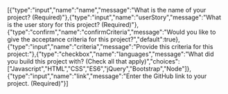 [{"type":"input","name":"name","message":"What is the name of your project? (Required)"},{"type":"input","name":"userStory","message":"What is the user story for this project? (Required)"},{"type":"confirm","name":"confirmCriteria","message":"Would you like to give the acceptance criteria for this project?","default":true},{"type":"input","name":"criteria","message":"Provide this criteria for this project:"},{"type":"checkbox","name":"languages","message":"What did you build this project with? (Check all that apply)","choices":["Javascript","HTML","CSS","ES6","jQuery","Bootstrap","Node"]},{"type":"input","name":"link","message":"Enter the GitHub link to your project. (Required)"}]